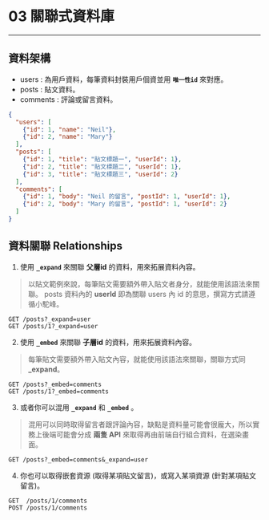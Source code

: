 # 03 關聯式資料庫
---

## 資料架構

- users : 為用戶資料，每筆資料封裝用戶個資並用 **`唯一性id`** 來對應。
- posts : 貼文資料。
- comments : 評論或留言資料。

```json
{
  "users": [
    {"id": 1, "name": "Neil"},
    {"id": 2, "name": "Mary"}
  ],
  "posts": [
    {"id": 1, "title": "貼文標題一", "userId": 1},
    {"id": 2, "title": "貼文標題二", "userId": 1},
    {"id": 3, "title": "貼文標題三", "userId": 2}
  ],
  "comments": [
    {"id": 1, "body": "Neil 的留言", "postId": 1, "userId": 1},
    {"id": 2, "body": "Mary 的留言", "postId": 1, "userId": 2}
  ]
}
```

## 資料關聯 Relationships

1. 使用 **`_expand`** 來關聯 **父層id** 的資料，用來拓展資料內容。

> 以貼文範例來說，每筆貼文需要額外帶入貼文者身分，就能使用該語法來關聯。
> posts 資料內的 **userId** 即為關聯 users 內 id 的意思，撰寫方式請遵循小駝峰。

```http
GET /posts?_expand=user
GET /posts/1?_expand=user
```

2. 使用 **`_embed`** 來關聯 **子層id** 的資料，用來拓展資料內容。

> 每筆貼文需要額外帶入貼文內容，就能使用該語法來關聯，關聯方式同 **_expand**。

```http
GET /posts?_embed=comments
GET /posts/1?_embed=comments
```

3. 或者你可以混用 **`_expand`** 和 **`_embed`** 。

> 混用可以同時取得留言者跟評論內容，缺點是資料量可能會很龐大，所以實務上後端可能會分成 **兩隻 API** 來取得再由前端自行組合資料，在選染畫面。

```http
GET /posts?_embed=comments&_expand=user
```

4. 你也可以取得嵌套資源 (取得某項貼文留言)，或寫入某項資源 (針對某項貼文留言)。

```http
GET  /posts/1/comments
POST /posts/1/comments
```